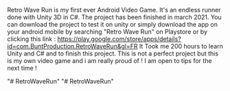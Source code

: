 Retro Wave Run is my first ever Android Video Game. It's an endless runner done with Unity 3D in C#. The project has been finished in march 2021.
You can download the project to test it on unity or simply download the app on your android mobile by searching "Retro Wave Run" on Playstore or by clicking this link : https://play.google.com/store/apps/details?id=com.BuntProduction.RetroWaveRun&gl=FR
It Took me 200 hours to learn Unity and C# and to finish this project. This is not a perfect project but this is my own video game and i am really proud of ! 
I am open to tips for the next time !

"# RetroWaveRun" 
"# RetroWaveRun" 
